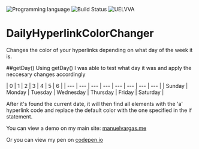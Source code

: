 <!-- using shields.io for status buttons -->
![Programming language](https://img.shields.io/badge/Language-JavaScript-black.svg)
![Build Status](https://img.shields.io/badge/Build-Passing-green.svg)
![UELVVA](https://img.shields.io/badge/Version-v1-blue.svg)


# DailyHyperlinkColorChanger
Changes the color of your hyperlinks depending on what day of the week it is.

##getDay()
Using getDay() I was able to test what day it was and apply the neccesary changes accordingly

|  0 | 1 | 2 | 3 | 4 | 5 | 6 | 
| --- | --- | --- | --- | --- | --- | --- | --- |
| Sunday | Monday | Tuesday | Wednesday | Thursday | Friday | Saturday | 

After it's found the current date, it will then find all elements with the 'a' hyperlink code and replace the default color with the one specified in the if statement.

You can view a demo on my main site: [manuelvargas.me](manuelvargas.me)

Or you can view my pen on [codepen.io](http://codepen.io/manuelvargas1251/pen/JGmZOL)
